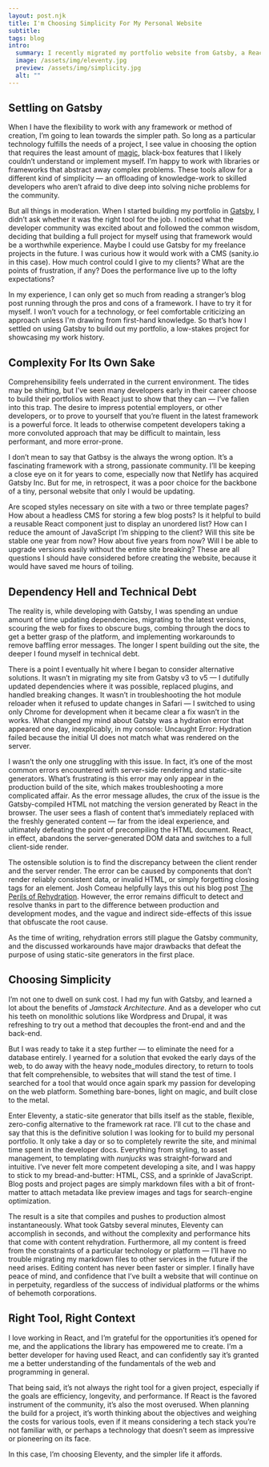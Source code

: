 ```yaml
---
layout: post.njk
title: I'm Choosing Simplicity For My Personal Website
subtitle: 
tags: blog
intro:
  summary: I recently migrated my portfolio website from Gatsby, a React-based framework, to Eleventy, the simpler, markdown-friendly static-site generator, and in doing so recovered a long-forgotten peace of mind. 
  image: /assets/img/eleventy.jpg
  preview: /assets/img/simplicity.jpg
  alt: ""
---
```


## Settling on Gatsby

When I have the flexibility to work with any framework or method of creation, I’m going to lean towards the simpler path. So long as a particular technology fulfills the needs of a project, I see value in choosing the option that requires the least amount of [magic](https://en.wikipedia.org/wiki/Magic_(programming)), black-box features that I likely couldn’t understand or implement myself. I’m happy to work with libraries or frameworks that abstract away complex problems. These tools allow for a different kind of simplicity — an offloading of knowledge-work to skilled developers who aren’t afraid to dive deep into solving niche problems for the community. 

But  all things in moderation. When I started building my portfolio in [Gatsby](https://www.gatsbyjs.com/), I didn’t ask whether it was the right tool for the job. I noticed what the developer community was excited about and followed the common wisdom, deciding that building a full project for myself using that framework would be a worthwhile experience. Maybe I could use Gatsby for my freelance projects in the future. I was curious how it would work with a CMS (sanity.io in this case). How much control could I give to my clients? What are the points of frustration, if any? Does the performance live up to the lofty expectations?

In my experience, I can only get so much from reading a stranger’s blog post running through the pros and cons of a framework. I have to try it for myself. I won’t vouch for a technology, or feel comfortable criticizing an approach unless I'm drawing from first-hand knowledge. So that’s how I settled on using Gatsby to build out my portfolio, a low-stakes project for showcasing my work history.

## Complexity For Its Own Sake

Comprehensibility feels underrated in the current environment. The tides may be shifting, but I’ve seen many developers early in their career choose to build their portfolios with React just to show that they can — I’ve fallen into this trap. The desire to impress potential employers, or other developers, or to prove to yourself that you’re fluent in the latest framework is a powerful force. It leads to otherwise competent developers taking a more convoluted approach that may be difficult to maintain, less performant, and more error-prone.

I don’t mean to say that Gatbsy is the always the wrong option. It’s a fascinating framework with a strong, passionate community. I’ll be keeping a close eye on it for years to come, especially now that Netlify has acquired Gatsby Inc. But for me, in retrospect, it was a poor choice for the backbone of a tiny, personal website that only I would be updating.

Are scoped styles necessary on site with a two or three template pages? How about a headless CMS for storing a few blog posts? Is it helpful to build a reusable React component just to display an unordered list? How can I reduce the amount of JavaScript I’m shipping to the client? Will this site be stable one year from now? How about five years from now? Will I be able to upgrade versions easily without the entire site breaking? These are all questions I should have considered before creating the website, because it would have saved me hours of toiling.

## Dependency Hell and Technical Debt

The reality is, while developing with Gatsby, I was spending an undue amount of time updating dependencies, migrating to the latest versions, scouring the web for fixes to obscure bugs, combing through the docs to get a better grasp of the platform, and implementing workarounds to remove baffling error messages. The longer I spent building out the site, the deeper I found myself in technical debt. 

There is a point I eventually hit where I began to consider alternative solutions. It wasn’t in migrating my site from Gatsby v3 to v5 — I dutifully updated dependencies where it was possible, replaced plugins, and handled breaking changes. It wasn’t in troubleshooting the hot module reloader when it refused to update changes in Safari — I switched to using only Chrome for development when it became clear a fix wasn’t in the works. What changed my mind about Gatsby was a hydration error that appeared one day, inexplicably, in my console: Uncaught Error: Hydration failed because the initial UI does not match what was rendered on the server.

I wasn’t the only one struggling with this issue. In fact, it’s one of the most common errors encountered with server-side rendering and static-site generators. What’s frustrating is this error may only appear in the production build of the site, which makes troubleshooting a more complicated affair. As the error message alludes, the crux of the issue is the Gatsby-compiled HTML not matching the version generated by React in the browser. The user sees a flash of content that’s immediately replaced with the freshly generated content — far from the ideal experience, and ultimately defeating the point of precompiling the HTML document. React, in effect, abandons the server-generated DOM data and switches to a full client-side render. 

The ostensible solution is to find the discrepancy between the client render and the server render. The error can be caused by components that don’t render reliably consistent data, or invalid HTML, or simply forgetting closing tags for an element. Josh Comeau helpfully lays this out his blog post [The Perils of Rehydration](https://www.joshwcomeau.com/react/the-perils-of-rehydration/). However, the error remains difficult to detect and resolve thanks in part to the difference between production and development modes, and the vague and indirect side-effects of this issue that obfuscate the root cause. 

As the time of writing, rehydration errors still plague the Gatsby community, and the discussed workarounds have major drawbacks that defeat the purpose of using static-site generators in the first place.

## Choosing Simplicity

I’m not one to dwell on sunk cost. I had my fun with Gatsby, and learned a lot about the benefits of *Jamstack Architecture*. And as a developer who cut his teeth on monolithic solutions like Wordpress and Drupal, it was refreshing to try out a method that decouples the front-end and and the back-end.

But I was ready to take it a step further — to eliminate the need for a database entirely. I yearned for a solution that evoked the early days of the web, to do away with the heavy node_modules directory, to return to tools that felt comprehensible, to websites that will stand the test of time. I searched for a tool that would once again spark my passion for developing on the web platform. Something bare-bones, light on magic, and built close to the metal.

Enter Eleventy, a static-site generator that bills itself as the stable, flexible, zero-config alternative to the framework rat race. I’ll cut to the chase and say that this is the definitive solution I was looking for to build my personal portfolio. It only take a day or so to completely rewrite the site, and minimal time spent in the developer docs. Everything from styling, to asset management, to templating with *nunjucks* was straight-forward and intuitive. I’ve never felt more competent developing a site, and I was happy to stick to my bread-and-butter: HTML, CSS, and a sprinkle of JavaScript. Blog posts and project pages are simply markdown files with a bit of front-matter to attach metadata like preview images and tags for search-engine optimization.

The result is a site that compiles and pushes to production almost instantaneously. What took Gatsby several minutes, Eleventy can accomplish in seconds, and without the complexity and performance hits that come with content rehydration. Furthermore, all my content is freed from the constraints of a particular technology or platform — I’ll have no trouble migrating my markdown files to other services in the future if the need arises. Editing content has never been faster or simpler. I finally have peace of mind, and confidence that I’ve built a website that will continue on in perpetuity, regardless of the success of individual platforms or the whims of behemoth corporations.

## Right Tool, Right Context

I love working in React, and I’m grateful for the opportunities it’s opened for me, and the applications the library has empowered me to create. I’m a better developer for having used React, and can confidently say it’s granted me a better understanding of the fundamentals of the web and programming in general.

That being said, it’s not always the right tool for a given project, especially if the goals are efficiency, longevity, and performance. If React is the favored instrument of the community, it’s also the most overused. When planning the build for a project, it’s worth thinking about the objectives and weighing the costs for various tools, even if it means considering a tech stack you’re not familiar with, or perhaps a technology that doesn’t seem as impressive or pioneering on its face.

In this case, I’m choosing Eleventy, and the simpler life it affords.
